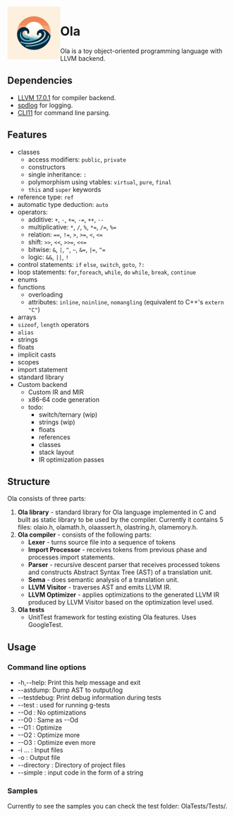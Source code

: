 <img align="left" src="OlaCompiler/olalogo.jpg" width="120px"/>

# Ola
Ola is a toy object-oriented programming language with LLVM backend. 

## Dependencies
  * [LLVM 17.0.1](https://github.com/llvm/llvm-project) for compiler backend.
  * [spdlog](https://github.com/gabime/spdlog) for logging.
  * [CLI11](https://github.com/CLIUtils/CLI11) for command line parsing.

## Features
  * classes
	- access modifiers: `public`, `private`
	- constructors
	- single inheritance: `:`
	- polymorphism using vtables: `virtual`, `pure`, `final`
	- `this` and `super` keywords
  * reference type: `ref`
  * automatic type deduction: `auto`
  * operators:
    - additive: `+`, `-`, `+=`, `-=`, `++`, `--`
    - multiplicative: `*`, `/`, `%`, `*=`, `/=`, `%=`
    - relation: `==`, `!=`, `>`, `>=`, `<`, `<=`
    - shift: `>>`, `<<`, `>>=`, `<<=`
    - bitwise: `&`, `|`, `^`, `~`, `&=`, `|=`, `^=`
    - logic: `&&`, `||`, `!`
  * control statements: `if` `else`, `switch`, `goto`, `?:`
  * loop statements: `for`,`foreach`, `while`, `do` `while`, `break`, `continue`
  * enums
  * functions 
    - overloading
	- attributes: `inline`, `noinline`, `nomangling` (equivalent to C++'s `extern "C"`)
  * arrays
  * `sizeof`, `length` operators
  * `alias`
  * strings
  * floats 
  * implicit casts
  * scopes
  * import statement
  * standard library
  * Custom backend
	- Custom IR and MIR 
	- x86-64 code generation
	- todo:
		- switch/ternary (wip)
		- strings (wip)
		- floats
		- references
		- classes
		- stack layout 
		- IR optimization passes

## Structure
Ola consists of three parts: 
1. __Ola library__ - standard library for Ola language implemented in C and built as static library to be used by the compiler.  Currently it contains 5 files: 
	olaio.h, olamath.h, olaassert.h, olastring.h, olamemory.h.
2. __Ola compiler__ - consists of the following parts:
   * __Lexer__ - turns source file into a sequence of tokens
   * __Import Processor__ - receives tokens from previous phase and processes import statements. 
   * __Parser__ - recursive descent parser that receives processed tokens and constructs Abstract Syntax Tree (AST) of a translation unit. 
   * __Sema__ - does semantic analysis of a translation unit. 
   * __LLVM Visitor__ - traverses AST and emits LLVM IR.
   * __LLVM Optimizer__ - applies optimizations to the generated LLVM IR produced by LLVM Visitor based on the optimization level used.
4. __Ola tests__
   * UnitTest framework for testing existing Ola features. Uses GoogleTest.


## Usage
### Command line options
  * -h,--help: Print this help message and exit
  * --astdump: Dump AST to output/log
  * --testdebug: Print debug information during tests
  * --test : used for running g-tests
  * --Od : No optimizations
  * --O0 : Same as --Od
  * --O1 : Optimize
  * --O2 : Optimize more
  * --O3 : Optimize even more
  * -i ... : Input files
  * -o     : Output file
  * --directory : Directory of project files
  * --simple : input code in the form of a string

### Samples
Currently to see the samples you can check the test folder: OlaTests/Tests/.

